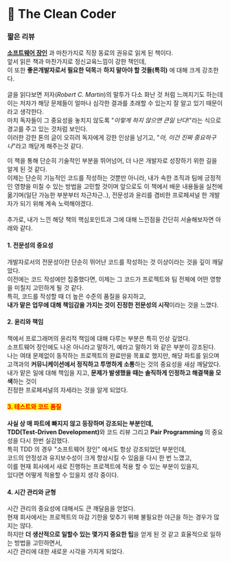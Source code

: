 # 🌊 The Clean Coder

### 짧은 리뷰

[**소프트웨어 장인**](software-craftsman.md) 과 마찬가지로 직장 동료의 권유로 읽게 된 책이다.\
앞서 읽은 책과 마찬가지로 정신교육느낌이 강한 책인데, \
이 또한 **좋은개발자로서 필요한 덕목**과 **하지 말아야 할 것들(특히)** 에 대해 크게 강조한다.\
\
글을 읽다보면 저자(_Robert C. Martin_)의 말투가 다소 화난 것 처럼 느껴지기도 하는데\
이는 저자가 해당 문제들이 얼마나 심각한 결과를 초래할 수 있는지 잘 알고 있기 때문이라고 생각한다. \
마치 독자들이 그 중요성을 놓치지 않도록 "_이렇게 하지 않으면 큰일 난다_!"라는 식으로 경고를 주고 있는 것처럼 보인다.\
이러한 강한 톤의 글이 오히려 독자에게 강한 인상을 남기고, "_아, 이건 진짜 중요하구나_"라고 깨닫게 해주는것 같다.&#x20;

이 책을 통해 단순히 기술적인 부분을 뛰어넘어, 더 나은 개발자로 성장하기 위한 길을 알게 된 것 같다.\
이제는 단순히 기능적인 코드를 작성하는 것뿐만 아니라, 내가 속한 조직과 팀에 긍정적인 영향을 미칠 수 있는 방법을 고민할 것이며 앞으로도 이 책에서 배운 내용들을 실천에 옮기며(일단 가능한 부분부터 차근차근..), 전문성과 윤리를 겸비한 프로페셔널 한 개발자가 되기 위해 계속 노력해야겠다.\
\
추가로, 내가 느낀 해당 책의 핵심포인트과 그에 대해 느낀점을 간단히 서술해보자면 아래와 같다.

#### 1. 전문성의 중요성

개발자로서의 전문성이란 단순히 뛰어난 코드를 작성하는 것 이상이라는 것을 깊이 깨달았다. \
이전에는 코드 작성에만 집중했다면, 이제는 그 코드가 프로젝트와 팀 전체에 어떤 영향을 미칠지 고민하게 될 것 같다. \
특히, 코드를 작성할 때 더 높은 수준의 품질을 유지하고, \
**내가 맡은 업무에 대해 책임감을 가지는 것이 진정한 전문성의 시작**이라는 것을 느꼈다.

#### 2. 윤리와 책임

책에서 프로그래머의 윤리적 책임에 대해 다루는 부분은 특히 인상 깊었다. \
소프트웨어 장인에도 나온 아니라고 말하기, 예라고 말하기 와 같은 부분이 강조된다. \
나는 여태 문제없이 동작하는 프로젝트의 완료만을 목표로 했지만, 해당 파트를 읽으며  \
고객과의 **커뮤니케이션에서 정직하고 투명하게 소통**하는 것의 중요성을 새삼 깨달았다. \
내가 맡은 일에 대해 책임을 지고, **문제가 발생했을 때는 솔직하게 인정하고 해결책을 모색**하는 것이 \
진정한 프로페셔널의 자세라는 것을 알게 되었다.

#### <mark style="color:red;">3. 테스트와 코드 품질</mark>

**사실 상 매 파트에 빠지지 않고 등장하며 강조되는 부분인데,**  \
**TDD(Test-Driven Development)**&#xC640; 코드 리뷰 그리고 **Pair Programming** 의 중요성을 다시 한번 실감했다. \
특히 TDD 의 경우 "소프트웨어 장인" 에서도 항상 강조되었던 부분인데, \
코드의 안정성과 유지보수성이 크게 향상시킬 수 있음을 다시 한 번 느꼈고, \
이를 현재 회사에서 새로 진행하는 프로젝트에 적용 할 수 있는 부분이 있을지, \
있다면 어떻게 적용할 수 있을지 생각 중이다.&#x20;

#### 4. 시간 관리와 균형

시간 관리의 중요성에 대해서도 큰 깨달음을 얻었다. \
현재 회사에서는 프로젝트의 마감 기한을 맞추기 위해 불필요한 야근을 하는 경우가 많지는 않다.\
하지만 **더 생산적으로 일할수 있는 몇가지 중요한 팁**을 얻게 된 것 같고 효율적으로 일하는 방법을 고민하면서, \
시간 관리에 대한 새로운 시각을 가지게 되었다.
